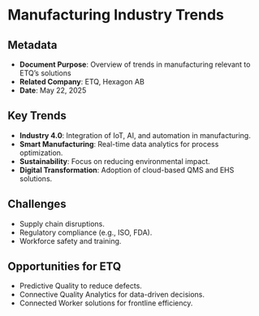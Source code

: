 # Manufacturing Industry Trends

## Metadata

- **Document Purpose**: Overview of trends in manufacturing relevant to ETQ’s solutions
- **Related Company**: ETQ, Hexagon AB
- **Date**: May 22, 2025

## Key Trends

- **Industry 4.0**: Integration of IoT, AI, and automation in manufacturing.
- **Smart Manufacturing**: Real-time data analytics for process optimization.
- **Sustainability**: Focus on reducing environmental impact.
- **Digital Transformation**: Adoption of cloud-based QMS and EHS solutions.

## Challenges

- Supply chain disruptions.
- Regulatory compliance (e.g., ISO, FDA).
- Workforce safety and training.

## Opportunities for ETQ

- Predictive Quality to reduce defects.
- Connective Quality Analytics for data-driven decisions.
- Connected Worker solutions for frontline efficiency.
